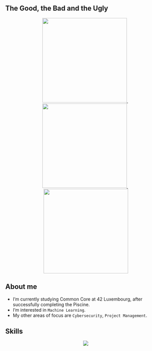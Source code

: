 ## The Good, the Bad and the Ugly

<p float="left" align="center">
  <a href="https://github.com/Greatspot/42-Resources">
    <img src="https://github.com/Greatspot/RCunha/blob/main/42/banners/profile/github_profile_banner_round_resources_v1.png" width="265"/>
  </a>
  &nbsp;
  <a href="https://github.com/Greatspot/42-Piscine">
    <img src="https://github.com/Greatspot/RCunha/blob/main/42/banners/profile/github_profile_banner_round_piscine_v1.png" width="265"/>
  </a>
  &nbsp;
  <a href="https://github.com/Greatspot/42-Core">
    <img src="https://github.com/Greatspot/RCunha/blob/main/42/banners/profile/github_profile_banner_round_common_core_v1.png" width="265"/>
  </a>
</p>

## About me

- I’m currently studying Common Core at 42 Luxembourg, after successfully completing the Piscine.
- I’m interested in `Machine Learning`.
- My other areas of focus are `Cybersecurity`, `Project Management`.

## Skills

<p align="center">
  <a href="https://skillicons.dev">
    <img src="https://skillicons.dev/icons?i=c,cpp,html,css,python,git,github,bash,linux,vscode,ai,ps,markdown,latex,wordpress" />
  </a>
</p>
